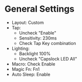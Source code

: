# General Settings

- Layout: Custom
- Tap:
    - Uncheck "Enable"
    - Sensitivity: 230ms
    - Check Tap Key combination
- Lighting:
    - Backlight 100%
    - Uncheck "Capslock LED All"
- Macro: Check Enable
- Magic Fn: Fn1
- Auto Sleep: Enable